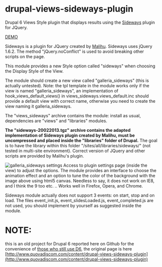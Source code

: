 # drupal-views-sideways-plugin
Drupal 6 Views Style plugin that displays results using the [Sideways](http://manos.malihu.gr/sideways-jquery-fullscreen-image-gallery/) plugin for JQuery.

[DEMO](http://www.quovadiscom.com/sideways)

Sideways is a plugin for JQuery created by [Malihu](https://www.quovadiscom.com/old-site/www.quovadiscom.com/sideways/index.html). 
Sideways uses jQuery 1.6.2. The method "jQuery.noConflict" is used to avoid breaking other scripts on the page.

This module provides a new Style option called "sideways" when choosing the Display Style of the View.

The module should create a new view called "galleria_sideways" (this is actually untested). Note: the tpl template in the module works only if the view is named "galleria_sideways", an implementation of hook_views_default_views() in views_sideways.views_default.inc should provide a default view with correct name, otherwise you need to create the view naming it galleria_sideways.

The "views_sideways" archive contains the module: install as usual, dependencies are "views" and "libraries" modules.

**The "sideways-20022013.tgz" archive contains the adapted implementation of Sideways plugin created by Malihu, must be uncompressed and placed inside the "libraries" folder of Drupal.** The goal is to have the library within this folder "/sites/all/libraries/sideways/" (not tested in multi-site environment). Correct version of JQuery and other scripts are provided by Malihu's plugin.

![galleria_sideways settings](http://www.quovadiscom.com/sites/default/files/galleria_sideways-settings.jpg "galleria_sideways settings") Access to plugin settings page (inside the view) to adjust the options. The module provides an interface to choose the animation effect and an option to tune the color of the background with the image above using html5 canvas. Needless to say, it does not work on IE8, and I think the 9 too etc. ..
Works well in Firefox, Opera, and Chrome.

Sideways module actually does not support 3 events: on start, stop and on load. The files event_init.js, event_slidesLoaded.js, event_completed.js are not used, you should implement by yourself as suggested inside the module.

# NOTE:
this is an old project for Drupal 6 reported here on Github for the convenience of [those who still use D6](https://www.drupal.org/project/usage/drupal), the original page is here [http://www.quovadiscom.com/content/drupal-views-sideways-plugin](http://www.quovadiscom.com/content/drupal-views-sideways-plugin)

